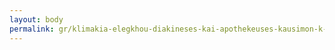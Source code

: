 ```yaml
---
layout: body
permalink: gr/klimakia-elegkhou-diakineses-kai-apothekeuses-kausimon-k-e-d-a-k/
---
```


